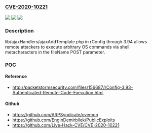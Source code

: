 ### [CVE-2020-10221](https://cve.mitre.org/cgi-bin/cvename.cgi?name=CVE-2020-10221)
![](https://img.shields.io/static/v1?label=Product&message=n%2Fa&color=blue)
![](https://img.shields.io/static/v1?label=Version&message=n%2Fa&color=blue)
![](https://img.shields.io/static/v1?label=Vulnerability&message=n%2Fa&color=brighgreen)

### Description

lib/ajaxHandlers/ajaxAddTemplate.php in rConfig through 3.94 allows remote attackers to execute arbitrary OS commands via shell metacharacters in the fileName POST parameter.

### POC

#### Reference
- http://packetstormsecurity.com/files/156687/rConfig-3.93-Authenticated-Remote-Code-Execution.html

#### Github
- https://github.com/ARPSyndicate/cvemon
- https://github.com/EnginDemirbilek/PublicExploits
- https://github.com/Live-Hack-CVE/CVE-2020-10221

